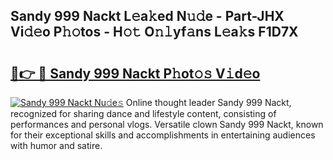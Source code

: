 ## Sandy 999 Nackt L𝚎a𝚔ed N𝚞𝚍e - Part-JHX Vi𝚍𝚎o P𝚑𝚘tos - H𝚘𝚝 O𝚗𝚕yf𝚊ns L𝚎a𝚔s F1D7X

# <h2><a href="http://kf48ke.oniu.top/?m=Sandy+999+Nackt">🔗👉 🔴 Sandy 999 Nackt P𝚑ot𝚘𝚜 V𝚒d𝚎o</a></h2>

[![Sandy 999 Nackt Nu𝚍e𝚜](https://i.imgur.com/0qMVB7G.gif)](http://kf48ke.oniu.top/?m=Sandy+999+Nackt)
Online thought leader Sandy 999 Nackt, recognized for sharing dance and lifestyle content, consisting of performances and personal vlogs. Versatile clown Sandy 999 Nackt, known for their exceptional skills and accomplishments in entertaining audiences with humor and satire.  
